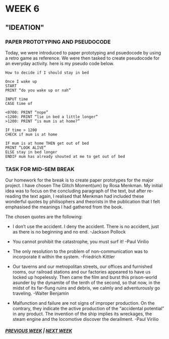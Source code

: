 # WEEK 6 
## "IDEATION"

### PAPER PROTOTYPING AND PSEUDOCODE 
Today, we were introduced to paper prototyping and psuedocode by using a retro game as reference. We were then tasked to create pseudocode for an everyday activity. here is my pseudo code below. 

```
How to decide if I should stay in bed

Once I wake up
START
PRINT “do you wake up or nah”

INPUT time
CASE time of 

<0700: PRINT “nope” 
<1200: PRINT “lie in bed a little longer” 
>1200: PRINT “is mum is at home?”

IF time > 1200
CHECK if mum is at home

IF mum is at home THEN get out of bed
PRINT “LOOK ALIVE”
ELSE stay in bed longer
ENDIF mum has already shouted at me to get out of bed

```
### TASK FOR MID-SEM BREAK

Our homework for the break is to create paper prototypes for the major project. I have chosen The Glitch Moment(um) by Rosa Menkman. My initial idea was to focus on the concluding paragraph of the text, but after re-reading the text again, I realised that Menkman had included these wonderful quotes by philisophers and theorists in the publication that I felt emphasised the meanings I had gathered from the book. 

The chosen quotes are the following: 
- I don’t use the accident. I deny the accident. There is no accident, just as there is no beginning and no end. -Jackson Pollock 

- You cannot prohibit the catastrophe, you must surf it! -Paul Virilio 

- The only resolution to the problem of non-communication was to incorporate it within the system. -Friedrich Kittler

- Our taverns and our metropolitan streets, our offices and furnished rooms, our railroad stations and our factories appeared to have us locked up hopelessly. Then came the film and burst this prison-world asunder by the dynamite of the tenth of the second, so that now, in the midst of its far-flung ruins and debris, we calmly and adventurously go traveling. -Walter Benjamin 

- Malfunction and failure are not signs of improper production. On the contrary, they indicate the active production of the “accidental potential” in any product. The invention of the ship implies its wreckages, the steam engine and the locomotive discover the derailment. -Paul Virilio


##### [PREVIOUS WEEK](https://samanthangsy.github.io/codewords/Weekly%20Diary/05/)  |  [NEXT WEEK](https://samanthangsy.github.io/codewords/Weekly%20Diary/07/)
